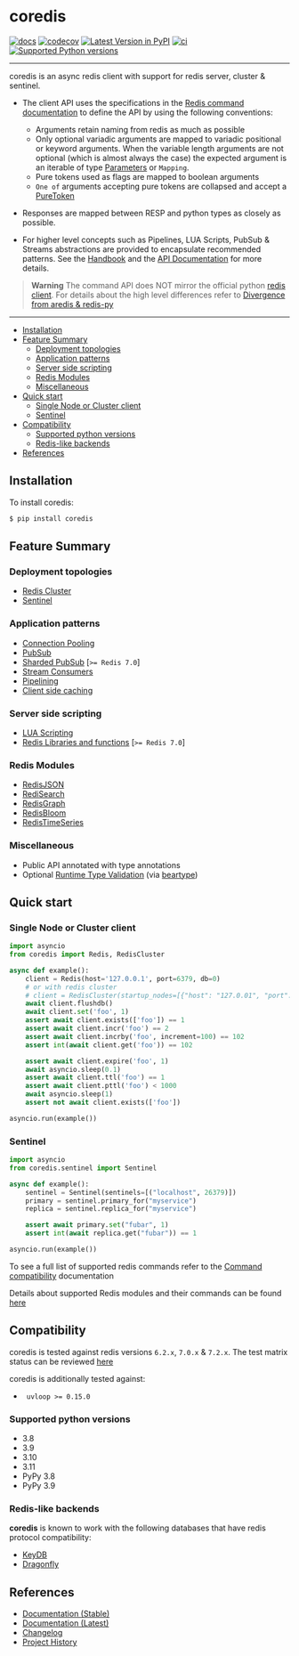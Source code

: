 # coredis

[![docs](https://readthedocs.org/projects/coredis/badge/?version=stable)](https://coredis.readthedocs.org)
[![codecov](https://codecov.io/gh/alisaifee/coredis/branch/master/graph/badge.svg)](https://codecov.io/gh/alisaifee/coredis)
[![Latest Version in PyPI](https://img.shields.io/pypi/v/coredis.svg)](https://pypi.python.org/pypi/coredis/)
[![ci](https://github.com/alisaifee/coredis/workflows/CI/badge.svg?branch=master)](https://github.com/alisaifee/coredis/actions?query=branch%3Amaster+workflow%3ACI)
[![Supported Python versions](https://img.shields.io/pypi/pyversions/coredis.svg)](https://pypi.python.org/pypi/coredis/)

______________________________________________________________________

coredis is an async redis client with support for redis server, cluster & sentinel.

- The client API uses the specifications in the [Redis command documentation](https://redis.io/commands/) to define the API by using the following conventions:

  - Arguments retain naming from redis as much as possible
  - Only optional variadic arguments are mapped to variadic positional or keyword arguments.
    When the variable length arguments are not optional (which is almost always the case) the expected argument
    is an iterable of type [Parameters](https://coredis.readthedocs.io/en/latest/api/typing.html#coredis.typing.Parameters) or `Mapping`.
  - Pure tokens used as flags are mapped to boolean arguments
  - `One of` arguments accepting pure tokens are collapsed and accept a [PureToken](https://coredis.readthedocs.io/en/latest/api/utilities.html#coredis.tokens.PureToken)

- Responses are mapped between RESP and python types as closely as possible.

- For higher level concepts such as Pipelines, LUA Scripts, PubSub & Streams
  abstractions are provided to encapsulate recommended patterns.
  See the [Handbook](https://coredis.readthedocs.io/en/latest/handbook/index.html)
  and the [API Documentation](https://coredis.readthedocs.io/en/latest/api/index.html)
  for more details.

> **Warning**
> The command API does NOT mirror the official python [redis client](https://github.com/redis/redis-py). For details about the high level differences refer to [Divergence from aredis & redis-py](https://coredis.readthedocs.io/en/latest/history.html#divergence-from-aredis-redis-py)

______________________________________________________________________

<!-- TOC depthFrom:2 depthTo:6 withLinks:1 updateOnSave:1 orderedList:0 -->

- [Installation](#installation)
- [Feature Summary](#feature-summary)
  - [Deployment topologies](#deployment-topologies)
  - [Application patterns](#application-patterns)
  - [Server side scripting](#server-side-scripting)
  - [Redis Modules](#redis-modules)
  - [Miscellaneous](#miscellaneous)
- [Quick start](#quick-start)
  - [Single Node or Cluster client](#single-node-or-cluster-client)
  - [Sentinel](#sentinel)
- [Compatibility](#compatibility)
  - [Supported python versions](#supported-python-versions)
  - [Redis-like backends](#redis-like-backends)
- [References](#references)

<!-- /TOC -->

## Installation

To install coredis:

```bash
$ pip install coredis
```

## Feature Summary

### Deployment topologies

- [Redis Cluster](https://coredis.readthedocs.org/en/latest/handbook/cluster.html#redis-cluster)
- [Sentinel](https://coredis.readthedocs.org/en/latest/api/clients.html#sentinel)

### Application patterns

- [Connection Pooling](https://coredis.readthedocs.org/en/latest/handbook/connections.html#connection-pools)
- [PubSub](https://coredis.readthedocs.org/en/latest/handbook/pubsub.html)
- [Sharded PubSub](https://coredis.readthedocs.org/en/latest/handbook/pubsub.html#sharded-pub-sub) \[`>= Redis 7.0`\]
- [Stream Consumers](https://coredis.readthedocs.org/en/latest/handbook/streams.html)
- [Pipelining](https://coredis.readthedocs.org/en/latest/handbook/pipelines.html)
- [Client side caching](https://coredis.readthedocs.org/en/latest/handbook/caching.html)

### Server side scripting

- [LUA Scripting](https://coredis.readthedocs.org/en/latest/handbook/scripting.html#lua_scripting)
- [Redis Libraries and functions](https://coredis.readthedocs.org/en/latest/handbook/scripting.html#library-functions) \[`>= Redis 7.0`\]

### Redis Modules

- [RedisJSON](https://coredis.readthedocs.org/en/latest/handbook/modules.html#redisjson)
- [RediSearch](https://coredis.readthedocs.org/en/latest/handbook/modules.html#redisearch)
- [RedisGraph](https://coredis.readthedocs.org/en/latest/handbook/modules.html#redisgraph)
- [RedisBloom](https://coredis.readthedocs.org/en/latest/handbook/modules.html#redisbloom)
- [RedisTimeSeries](https://coredis.readthedocs.org/en/latest/handbook/modules.html#redistimeseries)

### Miscellaneous

- Public API annotated with type annotations
- Optional [Runtime Type Validation](https://coredis.readthedocs.org/en/latest/handbook/typing.html#runtime-type-checking) (via [beartype](https://github.com/beartype/beartype))

## Quick start

### Single Node or Cluster client

```python
import asyncio
from coredis import Redis, RedisCluster

async def example():
    client = Redis(host='127.0.0.1', port=6379, db=0)
    # or with redis cluster
    # client = RedisCluster(startup_nodes=[{"host": "127.0.01", "port": 7001}])
    await client.flushdb()
    await client.set('foo', 1)
    assert await client.exists(['foo']) == 1
    assert await client.incr('foo') == 2
    assert await client.incrby('foo', increment=100) == 102
    assert int(await client.get('foo')) == 102

    assert await client.expire('foo', 1)
    await asyncio.sleep(0.1)
    assert await client.ttl('foo') == 1
    assert await client.pttl('foo') < 1000
    await asyncio.sleep(1)
    assert not await client.exists(['foo'])

asyncio.run(example())
```

### Sentinel

```python
import asyncio
from coredis.sentinel import Sentinel

async def example():
    sentinel = Sentinel(sentinels=[("localhost", 26379)])
    primary = sentinel.primary_for("myservice")
    replica = sentinel.replica_for("myservice")

    assert await primary.set("fubar", 1)
    assert int(await replica.get("fubar")) == 1

asyncio.run(example())
```

To see a full list of supported redis commands refer to the [Command
compatibility](https://coredis.readthedocs.io/en/latest/compatibility.html)
documentation

Details about supported Redis modules and their commands can be found
[here](https://coredis.readthedocs.io/en/latest/handbook/modules.html)

## Compatibility

coredis is tested against redis versions `6.2.x`, `7.0.x` & `7.2.x`.
The test matrix status can be reviewed
[here](https://github.com/alisaifee/coredis/actions/workflows/main.yml)

coredis is additionally tested against:

- ` uvloop >= 0.15.0`

### Supported python versions

- 3.8
- 3.9
- 3.10
- 3.11
- PyPy 3.8
- PyPy 3.9

### Redis-like backends

**coredis** is known to work with the following databases that have redis protocol compatibility:

- [KeyDB](https://docs.keydb.dev/)
- [Dragonfly](https://dragonflydb.io/)

## References

- [Documentation (Stable)](http://coredis.readthedocs.org/en/stable)
- [Documentation (Latest)](http://coredis.readthedocs.org/en/latest)
- [Changelog](http://coredis.readthedocs.org/en/stable/release_notes.html)
- [Project History](http://coredis.readthedocs.org/en/stable/history.html)
